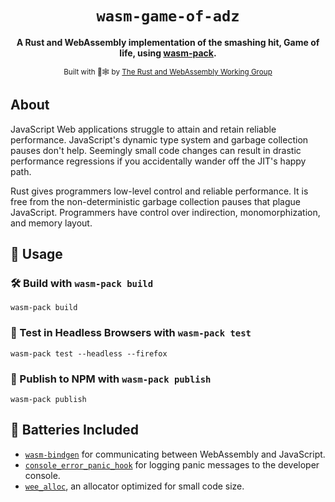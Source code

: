 <div align="center">

  <h1><code>wasm-game-of-adz</code></h1>

<strong>A Rust and WebAssembly implementation of the smashing hit, Game of life, using <a href="https://github.com/rustwasm/wasm-pack">wasm-pack</a>.</strong>

<sub>Built with 🦀🕸 by <a href="https://rustwasm.github.io/">The Rust and WebAssembly Working Group</a></sub>

</div>

## About

JavaScript Web applications struggle to attain and retain reliable performance. JavaScript's dynamic type system and garbage collection pauses don't help. Seemingly small code changes can result in drastic performance regressions if you accidentally wander off the JIT's happy path.

Rust gives programmers low-level control and reliable performance. It is free from the non-deterministic garbage collection pauses that plague JavaScript. Programmers have control over indirection, monomorphization, and memory layout.

## 🚴 Usage

### 🛠️ Build with `wasm-pack build`

```
wasm-pack build
```

### 🔬 Test in Headless Browsers with `wasm-pack test`

```
wasm-pack test --headless --firefox
```

### 🎁 Publish to NPM with `wasm-pack publish`

```
wasm-pack publish
```

## 🔋 Batteries Included

- [`wasm-bindgen`](https://github.com/rustwasm/wasm-bindgen) for communicating
  between WebAssembly and JavaScript.
- [`console_error_panic_hook`](https://github.com/rustwasm/console_error_panic_hook)
  for logging panic messages to the developer console.
- [`wee_alloc`](https://github.com/rustwasm/wee_alloc), an allocator optimized
  for small code size.
